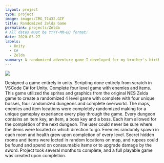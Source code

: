 ```yaml
---
layout: project
type: project
image: images/IMG_71432.GIF
title: Randomized Zelda Game
permalink: projects/Zelda
# All dates must be YYYY-MM-DD format!
date: 2020-05-27
labels:
  - Unity
  - C#
  - Zelda
summary: A randomized adventure game I developed for my brother's birthday.
---
```


<img class="ui image" src="{{ site.baseurl }}/images/IMG_71432.GIF">

Designed a game entirely in unity.  Scripting done entirely from scratch in VSCode C# for Unity.  Complete four level game with enemies and items.  This game utilized the sprites and graphics from the original NES Zelda game to create a randomized 4 level game with complete with four unique bosses, four randomized dungeons and complete overworld.  The maps, enemies and item locations were completely randomized making for a unique gameplay experiance every play through the game.  Every dungeon contains an item key, an item, a boss key and a boss.  Each item allowed for the completion of the next dungeon.  The user could never be sure where the items were located or which direction to go.  Enemies randomly spawn in each room and health grew upon completion of every level.  Secret hidden rooms and items were locted in random locations on map, and rupees could be found and spend on conssumable items or to upgrade damage by the sword.  Project took several months to complete, and a full playable game was created upon completion.
